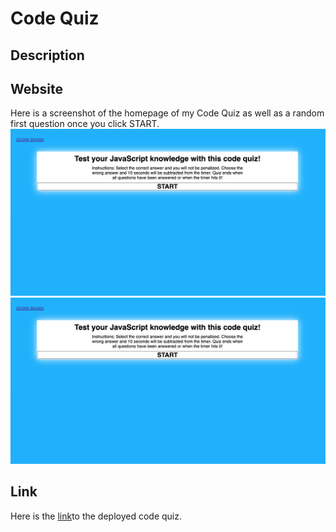 # Code Quiz

## Description


## Website
Here is a screenshot of the homepage of my Code Quiz as well as a random first question once you click START.
![screenshot of the initial page of the code quiz](images/code-quiz-home.png)
![screenshot of a random first question once you click START](images/code-quiz-home.png)

## Link
Here is the [link](https://dejesusf.github.io/code-quiz/)to the deployed code quiz.